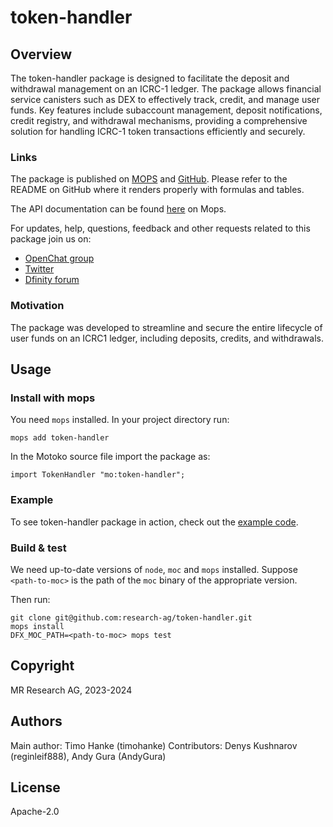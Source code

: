 # token-handler

## Overview

The token-handler package is designed to facilitate the deposit and withdrawal management on an ICRC-1 ledger. The package allows financial service canisters such as DEX to effectively track, credit, and manage user funds. Key features include subaccount management, deposit notifications, credit registry, and withdrawal mechanisms, providing a comprehensive solution for handling ICRC-1 token transactions efficiently and securely.

### Links

The package is published on [MOPS](https://mops.one/token-handler) and [GitHub](https://github.com/research-ag/token-handler).
Please refer to the README on GitHub where it renders properly with formulas and tables.

The API documentation can be found [here](https://mops.one/token-handler/docs/lib) on Mops.

For updates, help, questions, feedback and other requests related to this package join us on:

- [OpenChat group](https://oc.app/2zyqk-iqaaa-aaaar-anmra-cai)
- [Twitter](https://twitter.com/mr_research_ag)
- [Dfinity forum](https://forum.dfinity.org/)

### Motivation

The package was developed to streamline and secure the entire lifecycle of user funds on an ICRC1 ledger, including deposits, credits, and withdrawals.

## Usage

### Install with mops

You need `mops` installed. In your project directory run:

```
mops add token-handler
```

In the Motoko source file import the package as:

```motoko
import TokenHandler "mo:token-handler";
```

### Example

To see token-handler package in action, check out the [example code](https://github.com/research-ag/icrcX/blob/main/example/main.mo).

### Build & test

We need up-to-date versions of `node`, `moc` and `mops` installed.
Suppose `<path-to-moc>` is the path of the `moc` binary of the appropriate version.

Then run:

```
git clone git@github.com:research-ag/token-handler.git
mops install
DFX_MOC_PATH=<path-to-moc> mops test
```

## Copyright

MR Research AG, 2023-2024

## Authors

Main author: Timo Hanke (timohanke)
Contributors: Denys Kushnarov (reginleif888), Andy Gura (AndyGura)

## License

Apache-2.0
